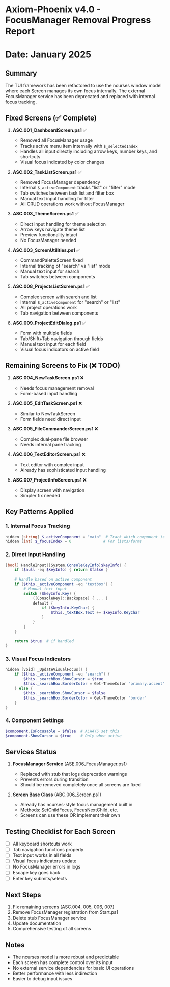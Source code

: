 # Axiom-Phoenix v4.0 - FocusManager Removal Progress Report
# Date: January 2025

## Summary
The TUI framework has been refactored to use the ncurses window model where each Screen manages its own focus internally. The external FocusManager service has been deprecated and replaced with internal focus tracking.

## Fixed Screens (✅ Complete)

1. **ASC.001_DashboardScreen.ps1** ✅
   - Removed all FocusManager usage
   - Tracks active menu item internally with `$_selectedIndex`
   - Handles all input directly including arrow keys, number keys, and shortcuts
   - Visual focus indicated by color changes

2. **ASC.002_TaskListScreen.ps1** ✅
   - Removed FocusManager dependency
   - Internal `$_activeComponent` tracks "list" or "filter" mode
   - Tab switches between task list and filter box
   - Manual text input handling for filter
   - All CRUD operations work without FocusManager

3. **ASC.003_ThemeScreen.ps1** ✅
   - Direct input handling for theme selection
   - Arrow keys navigate theme list
   - Preview functionality intact
   - No FocusManager needed

4. **ASC.003_ScreenUtilities.ps1** ✅
   - CommandPaletteScreen fixed
   - Internal tracking of "search" vs "list" mode
   - Manual text input for search
   - Tab switches between components

5. **ASC.008_ProjectsListScreen.ps1** ✅
   - Complex screen with search and list
   - Internal `$_activeComponent` for "search" or "list"
   - All project operations work
   - Tab navigation between components

6. **ASC.009_ProjectEditDialog.ps1** ✅
   - Form with multiple fields
   - Tab/Shift+Tab navigation through fields
   - Manual text input for each field
   - Visual focus indicators on active field

## Remaining Screens to Fix (❌ TODO)

1. **ASC.004_NewTaskScreen.ps1** ❌
   - Needs focus management removal
   - Form-based input handling

2. **ASC.005_EditTaskScreen.ps1** ❌
   - Similar to NewTaskScreen
   - Form fields need direct input

3. **ASC.005_FileCommanderScreen.ps1** ❌
   - Complex dual-pane file browser
   - Needs internal pane tracking

4. **ASC.006_TextEditorScreen.ps1** ❌
   - Text editor with complex input
   - Already has sophisticated input handling

5. **ASC.007_ProjectInfoScreen.ps1** ❌
   - Display screen with navigation
   - Simpler fix needed

## Key Patterns Applied

### 1. Internal Focus Tracking
```powershell
hidden [string] $_activeComponent = "main"  # Track which component is active
hidden [int] $_focusIndex = 0              # For lists/forms
```

### 2. Direct Input Handling
```powershell
[bool] HandleInput([System.ConsoleKeyInfo]$keyInfo) {
    if ($null -eq $keyInfo) { return $false }
    
    # Handle based on active component
    if ($this._activeComponent -eq "textbox") {
        # Manual text input
        switch ($keyInfo.Key) {
            ([ConsoleKey]::Backspace) { ... }
            default {
                if ($keyInfo.KeyChar) {
                    $this._textBox.Text += $keyInfo.KeyChar
                }
            }
        }
    }
    
    return $true  # if handled
}
```

### 3. Visual Focus Indicators
```powershell
hidden [void] _UpdateVisualFocus() {
    if ($this._activeComponent -eq "search") {
        $this._searchBox.ShowCursor = $true
        $this._searchBox.BorderColor = Get-ThemeColor "primary.accent"
    } else {
        $this._searchBox.ShowCursor = $false
        $this._searchBox.BorderColor = Get-ThemeColor "border"
    }
}
```

### 4. Component Settings
```powershell
$component.IsFocusable = $false  # ALWAYS set this
$component.ShowCursor = $true    # Only when active
```

## Services Status

1. **FocusManager Service** (ASE.006_FocusManager.ps1)
   - Replaced with stub that logs deprecation warnings
   - Prevents errors during transition
   - Should be removed completely once all screens are fixed

2. **Screen Base Class** (ABC.006_Screen.ps1)
   - Already has ncurses-style focus management built in
   - Methods: SetChildFocus, FocusNextChild, etc.
   - Screens can use these OR implement their own

## Testing Checklist for Each Screen

- [ ] All keyboard shortcuts work
- [ ] Tab navigation functions properly
- [ ] Text input works in all fields
- [ ] Visual focus indicators update
- [ ] No FocusManager errors in logs
- [ ] Escape key goes back
- [ ] Enter key submits/selects

## Next Steps

1. Fix remaining screens (ASC.004, 005, 006, 007)
2. Remove FocusManager registration from Start.ps1
3. Delete stub FocusManager service
4. Update documentation
5. Comprehensive testing of all screens

## Notes

- The ncurses model is more robust and predictable
- Each screen has complete control over its input
- No external service dependencies for basic UI operations
- Better performance with less indirection
- Easier to debug input issues
